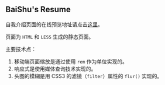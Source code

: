 ## BaiShu's Resume

自我介绍页面的在线预览地址请点击[这里](https://amazebaishu.github.io/Resume/index.html)。

页面为 `HTML` 和 `LESS` 生成的静态页面。

主要技术点：

1. 移动端页面缩放是通过使用 `rem` 作为单位实现的。
2. 响应式是使用媒体查询技术实现的。
3. 头图的模糊是用 CSS3 的滤镜（`filter`）属性的 `flur()` 实现的。